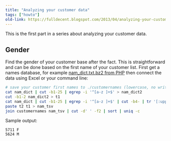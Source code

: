 ```yaml
---
title: "Analyzing your customer data"
tags: ["howto"]
old-link: https://fulldecent.blogspot.com/2013/04/analyzing-your-customer-data.html
---
```


This is the first part in a series about analyzing your customer data.

## Gender

Find the gender of your customer base after the fact. This is straightforward and can be done based on the first name of your customer list. First get a names database, for example [nam_dict.txt.bz2 from PHP](https://svn.php.net/viewvc/pecl/gender/trunk/data/nam_dict.txt.bz2?revision=275820&view=co) then connect the data using Excel or your command line:

```sh
# save your customer first names to ./customernames (lowercase, no writespace)
cat nam_dict | cut -b1-25 | egrep -i '^[a-z ]+$' > nam_dict2
cut -b1-2 nam_dict2 > t1
cat nam_dict | cut -b1-25 | egrep -i '^[a-z ]+$' | cut -b4- | tr '[:upper:]' '[:lower:]' | sed 's/[ \t]*$//' > t2
paste t2 t1 > nam_tsv
join customernames nam_tsv | cut -d' ' -f2 | sort | uniq -c
```

Sample output:

```
5711 F
5624 M
```
